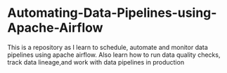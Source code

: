 # Automating-Data-Pipelines-using-Apache-Airflow
This is a repository as I learn to schedule, automate and monitor data pipelines using apache airflow. Also learn how to run data quality checks, track data lineage,and work with data pipelines in production
